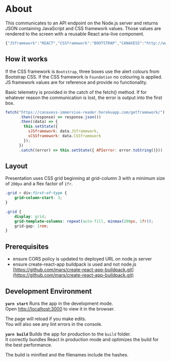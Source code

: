 # About
This communicates to an API endpoint on the Node.js server and returns JSON containing JavaScript and CSS framework values. Those values are rendered to the screen with a reusable React aria-live component.

```javascript
{"JSframework":"REACT","CSSframework":"BOOTSTRAP","CANAXESS":"http://www.canaxess.com.au"}
```

## How it works

If the CSS framework is `Bootstrap`, three boxes use the alert colours from Bootstrap CSS. If the CSS framework is `Foundation` no colouring is applied. JS framework values are for reference and provide no functionality.

Basic telemetry is provided in the catch of the fetch() method. If for whatever reason the communication is lost, the error is output into the first box.

```javascript
fetch("https://canaxess-immersive-reader.herokuapp.com/getframework/")
      .then((response) => response.json())
      .then((data) => {
        this.setState({
          sJSframework: data.JSframework,
          sCSSframework: data.CSSframework
        });
      })
      .catch((error) => this.setState({ APIerror: error.toString()}))
```

## Layout
Presentation uses CSS grid beginning at grid-column 3 with a minimum size of `200px` and a flex factor of `1fr`.

```css
.grid > div:first-of-type {
	grid-column-start: 3;
}

.grid {
	display: grid;
	grid-template-columns: repeat(auto-fill, minmax(200px, 1fr));
	grid-gap: 1rem;
}
```

## Prerequisites
* ensure CORS policy is updated to deployed URL on node.js server
* ensure create-react-app buildpack is used and not node.js [https://github.com/mars/create-react-app-buildpack.git](https://github.com/mars/create-react-app-buildpack.git)

## Development Environment

**`yarn start`**
Runs the app in the development mode.<br />
Open [http://localhost:3000](http://localhost:3000) to view it in the browser.

The page will reload if you make edits.<br />
You will also see any lint errors in the console.

**`yarn build`**
Builds the app for production to the `build` folder.<br />
It correctly bundles React in production mode and optimizes the build for the best performance.

The build is minified and the filenames include the hashes.
